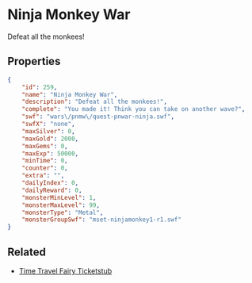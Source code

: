 # Ninja Monkey War

Defeat all the monkees!

## Properties

```json
{
    "id": 259,
    "name": "Ninja Monkey War",
    "description": "Defeat all the monkees!",
    "complete": "You made it! Think you can take on another wave?",
    "swf": "wars\/pnmw\/quest-pnwar-ninja.swf",
    "swfX": "none",
    "maxSilver": 0,
    "maxGold": 2000,
    "maxGems": 0,
    "maxExp": 50000,
    "minTime": 0,
    "counter": 0,
    "extra": "",
    "dailyIndex": 0,
    "dailyReward": 0,
    "monsterMinLevel": 1,
    "monsterMaxLevel": 99,
    "monsterType": "Metal",
    "monsterGroupSwf": "mset-ninjamonkey1-r1.swf"
}
```

## Related

- [Time Travel Fairy Ticketstub](../items/3375-time-travel-fairy-ticketstub.md)

